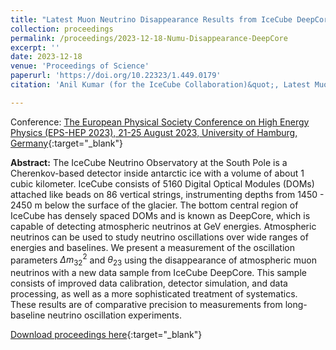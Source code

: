 ```yaml
---
title: "Latest Muon Neutrino Disappearance Results from IceCube DeepCore"
collection: proceedings
permalink: /proceedings/2023-12-18-Numu-Disappearance-DeepCore
excerpt: ''
date: 2023-12-18
venue: 'Proceedings of Science'
paperurl: 'https://doi.org/10.22323/1.449.0179'
citation: 'Anil Kumar (for the IceCube Collaboration)&quot;, Latest Muon Neutrino Disappearance Results from IceCube DeepCore&quot;, Proceedings of the European Physical Society Conference on High Energy Physics (EPS-HEP 2023), 21-25 August 2023,  University of Hamburg, Germany, <i>PoS(EPS-HEP2023)</i> 179.'

---
```


Conference: [The European Physical Society Conference on High Energy Physics (EPS-HEP 2023), 21-25 August 2023,  University of Hamburg, Germany](https://www.eps-hep2023.eu/){:target="_blank"}


**Abstract:** The IceCube Neutrino Observatory at the South Pole is a Cherenkov-based detector inside antarctic ice with a volume of about 1 cubic kilometer. IceCube consists of 5160 Digital Optical Modules (DOMs) attached like beads on 86 vertical strings, instrumenting depths from 1450 - 2450 m below the surface of the glacier. The bottom central region of IceCube has densely spaced DOMs and is known as DeepCore, which is capable of detecting atmospheric neutrinos at GeV energies. Atmospheric neutrinos can be used to study neutrino oscillations over wide ranges of energies and baselines. We present a measurement of the oscillation parameters $\Delta m^2_{32}$ and $\theta_{23}$ using the disappearance of atmospheric muon neutrinos with a new data sample from IceCube DeepCore. This sample consists of improved data calibration, detector simulation, and data processing, as well as a more sophisticated treatment of systematics. These results are of comparative precision to measurements from long-baseline neutrino oscillation experiments.
 
[Download proceedings here](https://doi.org/10.22323/1.449.0179){:target="_blank"}